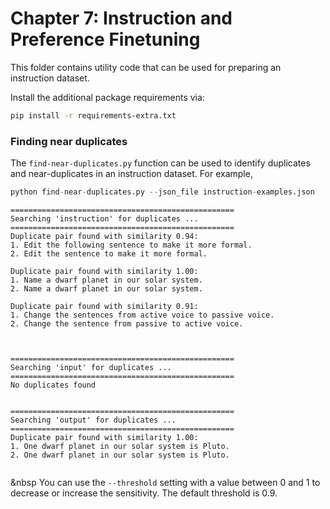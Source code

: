 # Chapter 7: Instruction and Preference Finetuning

This folder contains utility code that can be used for preparing an instruction dataset.

Install the additional package requirements via:

```bash
pip install -r requirements-extra.txt
```





### Finding near duplicates

The `find-near-duplicates.py` function can be used to identify duplicates and near-duplicates in an instruction dataset. For example,



```python
python find-near-duplicates.py --json_file instruction-examples.json
```

```
==================================================
Searching 'instruction' for duplicates ...
==================================================
Duplicate pair found with similarity 0.94:
1. Edit the following sentence to make it more formal.
2. Edit the sentence to make it more formal.

Duplicate pair found with similarity 1.00:
1. Name a dwarf planet in our solar system.
2. Name a dwarf planet in our solar system.

Duplicate pair found with similarity 0.91:
1. Change the sentences from active voice to passive voice.
2. Change the sentence from passive to active voice.



==================================================
Searching 'input' for duplicates ...
==================================================
No duplicates found


==================================================
Searching 'output' for duplicates ...
==================================================
Duplicate pair found with similarity 1.00:
1. One dwarf planet in our solar system is Pluto.
2. One dwarf planet in our solar system is Pluto.


```

&nbsp
You can use the `--threshold` setting with a value between 0 and 1 to decrease or increase the sensitivity.
The default threshold is 0.9.
